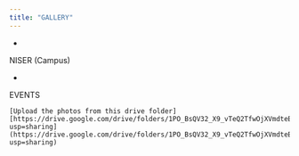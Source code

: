 ```yaml
---
title: "GALLERY"
---
```


*   
NISER (Campus) 


*   
EVENTS

    [Upload the photos from this drive folder] [https://drive.google.com/drive/folders/1PO_BsQV32_X9_vTeQ2TfwOjXVmdteBxl?usp=sharing](https://drive.google.com/drive/folders/1PO_BsQV32_X9_vTeQ2TfwOjXVmdteBxl?usp=sharing) 
